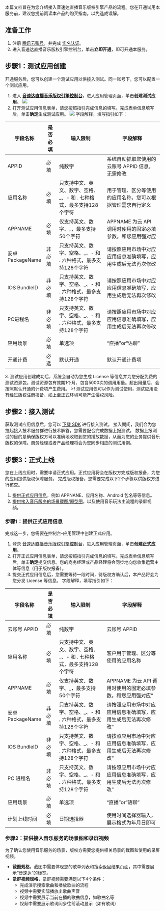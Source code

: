 本篇文档旨在为您介绍接入音速达直播音乐版权引擎产品的流程。您在开通试用本服务前，建议您提前阅读本产品的购买指南，以免造成误解。

## 准备工作
1. 注册 [腾讯云账号](https://cloud.tencent.com/register?s_url=https%3A%2F%2Fcloud.tencent.com%2Fproduct%2Flvb)，并完成 [实名认证](https://cloud.tencent.com/document/product/378/3629)。
2. 进入音速达直播音乐版权引擎控制台，单击**立即开通**，即可开通本服务。

[](id:step1)
## 步骤1：测试应用创建
开通服务后，您可以创建一个测试应用以供接入测试。同一账号下，您可以配置一个测试应用。
1. 进入 [**音速达直播音乐版权引擎控制台**](https://console.cloud.tencent.com/yinsuda/forbidden)，进入应用管理页面，单击**创建测试应用**。
![](https://qcloudimg.tencent-cloud.cn/raw/831b56c29b97d9d02f330c3895d03ad2.png)
2. 打开测试应用信息表单，请您按照指引完成信息的填写。完成表单信息填写后，单击**确定**生成测试应用。
![](https://qcloudimg.tencent-cloud.cn/raw/b46fc780dde66225ca671b8699cc2b74.png)
字段解释，填写指引如下：
<table>
<thead>
<tr>
<th width=18%>字段名称</th>
<th>是否必填</th>
<th>输入限制</th>
<th>字段解释</th>
</tr>
</thead>
<tbody><tr>
<td>APPID</td>
<td>必填</td>
<td>纯数字</td>
<td>系统自动抓取您使用的云账号 APPID 信息，无需修改</td>
</tr>
<tr>
<td>应用名称</td>
<td>必填</td>
<td>只支持中文、英文、数字、空格、_、- 和 . 七种格式，最多支持128个字符</td>
<td>用于管理、区分等使用的应用名称，您可以根据管理需求自行定义</td>
</tr>
<tr>
<td>APPNAME</td>
<td>必填</td>
<td>仅支持英文、数字、_，最多支持50个字符</td>
<td>APPNAME 为云 API 调用时使用的固定必填参数，和您应用强对应</td>
</tr>
<tr>
<td>安卓 PackageName</td>
<td>非必填</td>
<td>只支持英文、数字、空格、_、- 和 . 六种格式，最多支持128个字符</td>
<td>请按照应用市场中对应应用信息准确填写，应用生成后无法再次修改</td>
</tr>
<tr>
<td>IOS  BundleID</td>
<td>非必填</td>
<td>只支持英文、数字、空格、_、- 和 . 六种格式，最多支持128个字符</td>
<td>请按照应用市场中对应应用信息准确填写，应用生成后无法再次修改</td>
</tr>
<tr>
<td>PC进程名</td>
<td>非必填</td>
<td>只支持英文、数字、空格、_、- 和 . 六种格式，最多支持128个字符</td>
<td>请按照应用市场中对应应用信息准确填写，应用生成后无法再次修改</td>
</tr>
<tr>
<td>应用场景</td>
<td>必填</td>
<td>单选项</td>
<td>“直播”or“语聊”</td>
</tr>
<tr>
<td>开通计费</td>
<td>必选</td>
<td>默认开通</td>
<td>默认开通计费项</td>
</tr>
</tbody></table>
3. 测试应用创建成功后，系统会自动为您生成 License  等信息并为您分配免费的测试资源包。测试资源包有效期1个月，包含5000次的调用用量。超出用量后，会按照默认开通的计费项产生费用。
>! 测试应用仅可以作为测试使用，测试应用没有经过版权注册报备，如上至正式环境可能产生侵权风险。

[](id:step2)
## 步骤2：接入测试
获取测试应用信息后，您可以 [下载 SDK](https://cloud.tencent.com/document/product/1592/77581) 进行接入测试。
接入期间，我们会为您拉起接入技术服务群进行技术解答，您需要配合完成数据上报测试。
数据上报测试的目的是确保版权方可以准确地收取到您的播放数据，从而为您的业务提供音乐版权的保障。商务经理或者产品经理将会为您同步相应的测试用例。

[](id:step3)
## 步骤3：正式上线
您在上线应用时，需要申请正式应用。正式应用将会在版权方完成版权报备，为您的应用提供版权保障服务。
完成版权报备，您需要完成以下2个步骤以供版权方进行核查。
1. [提供正式应用信息](#step3_1)，例如 APPNANE、应用名称、Android 包名等等信息。
2. [提供接入音乐服务的场景截图/原型图](#step3_2)，以及使用音乐玩法主流程的录屏视频。

[](id:step3_1)
### 步骤1：提供正式应用信息
完成这一步，您需要在控制台-应用管理中创建正式应用。

1. 登录 [音速达直播音乐版权引擎控制台](https://console.cloud.tencent.com/yinsuda/forbidden)，进入应用管理页面，单击**创建正式应用**。
2. 打开正式应用信息表单，请您按照指引完成信息的填写。完成表单信息填写后，单击**确定**提交信息。您的商务经理或产品经理将会同步地向您收集运营主体等信息（用于版权报备）。
3. 提交正式应用信息后，您需要等待一段时间，待版权方确认后，本产品将会为您分发 License 等信息。
字段解释，填写指引如下：
<table>
<thead>
<tr>
<th width=18%>字段名称</th>
<th>是否必填</th>
<th>输入限制</th>
<th>字段解释</th>
</tr>
</thead>
<tbody><tr>
<td>云账号 APPID</td>
<td>必填</td>
<td>纯数字</td>
<td>云账号 APPID</td>
</tr>
<tr>
<td>应用名称</td>
<td>必填</td>
<td>只支持中文、英文、数字、空格、_、- 和 . 七种格式，最多支持128个字符</td>
<td>客户用于管理、区分等使用的应用名称</td>
</tr>
<tr>
<td>APPNAME</td>
<td>必填</td>
<td>仅支持英文、数字、_，最多支持50个字符</td>
<td>APPNAME 为云 API 调用时使用的固定必填参数，和您应用强对应”</td>
</tr>
<tr>
<td>安卓 PackageName</td>
<td>非必填</td>
<td>只支持英文、数字、空格、_、- 和 . 六种格式，最多支持128个字符</td>
<td>请按照应用市场中对应应用信息准确填写，应用生成后无法再次修改”</td>
</tr>
<tr>
<td>IOS BundleID</td>
<td>非必填</td>
<td>只支持英文、数字、空格、_、- 和 . 六种格式，最多支持128个字符</td>
<td>请按照应用市场中对应应用信息准确填写，应用生成后无法再次修改”</td>
</tr>
<tr>
<td>PC 进程名</td>
<td>非必填</td>
<td>只支持英文、数字、空格、_、- 和 . 六种格式，最多支持128个字符</td>
<td>请按照应用市场中对应应用信息准确填写，应用生成后无法再次修改”</td>
</tr>
<tr>
<td>应用场景</td>
<td>必填</td>
<td>单选项</td>
<td>“直播”or“语聊”</td>
</tr>
<tr>
<td>计划上线时间</td>
<td>必填</td>
<td>日期选择器</td>
<td>使用时间选择器输入，展示格式为年月日即可</td>
</tr>
</tbody></table>
 
[](id:step3_2)
### 步骤2：提供接入音乐服务的场景图和录屏视频
为了确认您使用音乐服务的场景，版权方需要您提供相关场景的截图和使用的录屏视频。

- **截图规格**，截图中需要体现您的歌单列表和搜索返回结果页面，其中需要展示“音速达”的标签。
- **录屏视频规格**，录屏视频需要满足以下4个条件：
	- 完成演示搜索歌曲和播放歌曲的流程
	- 视频中需要实际播放出歌曲声音
	- 视频中需要展示当前在播的歌曲信息，如歌曲名等
	- 视频中需要展示歌词同步往前滚动显示（如有歌词）

 

 
